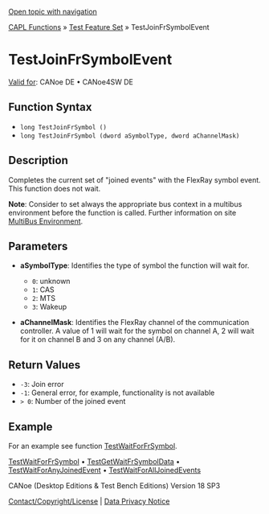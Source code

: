 [Open topic with navigation](../../../../../CANoeDEFamily.htm#Topics/CAPLFunctions/Test/Functions/CAPLfunctionTestJoinFrSymbolEvent.md)

[CAPL Functions](../../CAPLfunctions.md) » [Test Feature Set](../CAPLfunctionsTFSOverview.md) » TestJoinFrSymbolEvent

# TestJoinFrSymbolEvent

[Valid for](../../../Shared/FeatureAvailability.md): CANoe DE • CANoe4SW DE

## Function Syntax

- `long TestJoinFrSymbol ()`
- `long TestJoinFrSymbol (dword aSymbolType, dword aChannelMask)`

## Description

Completes the current set of "joined events" with the FlexRay symbol event. This function does not wait.

**Note**: Consider to set always the appropriate bus context in a multibus environment before the function is called. Further information on site [MultiBus Environment](../../../Shared/CAPL/General/TestMultiBusEnvironment.md).

## Parameters

- **aSymbolType**: Identifies the type of symbol the function will wait for.
  - `0`: unknown
  - `1`: CAS
  - `2`: MTS
  - `3`: Wakeup

- **aChannelMask**: Identifies the FlexRay channel of the communication controller. A value of 1 will wait for the symbol on channel A, 2 will wait for it on channel B and 3 on any channel (A/B).

## Return Values

- `-3`: Join error
- `-1`: General error, for example, functionality is not available
- `> 0`: Number of the joined event

## Example

For an example see function [TestWaitForFrSymbol](CAPLfunctionTestWaitForFrSymbol.md).

[TestWaitForFrSymbol](CAPLfunctionTestWaitForFrSymbol.md) • [TestGetWaitFrSymbolData](CAPLfunctionTestGetWaitFrSymbolData.md) • [TestWaitForAnyJoinedEvent](CAPLfunctionTestWaitForAnyJoinedEvent.md) • [TestWaitForAllJoinedEvents](CAPLfunctionTestWaitForAllJoinedEvents.md)

CANoe (Desktop Editions & Test Bench Editions) Version 18 SP3

[Contact/Copyright/License](../../../Shared/ContactCopyrightLicense.md) | [Data Privacy Notice](https://www.vector.com/int/en/company/get-info/privacy-policy/)
